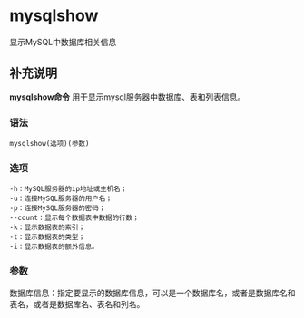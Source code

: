 mysqlshow
===

显示MySQL中数据库相关信息

## 补充说明

**mysqlshow命令** 用于显示mysql服务器中数据库、表和列表信息。

### 语法

```shell
mysqlshow(选项)(参数)
```

### 选项

```shell
-h：MySQL服务器的ip地址或主机名；
-u：连接MySQL服务器的用户名；
-p：连接MySQL服务器的密码；
--count：显示每个数据表中数据的行数；
-k：显示数据表的索引；
-t：显示数据表的类型；
-i：显示数据表的额外信息。
```

### 参数

数据库信息：指定要显示的数据库信息，可以是一个数据库名，或者是数据库名和表名，或者是数据库名、表名和列名。


